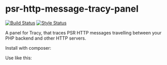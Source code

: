 # psr-http-message-tracy-panel

[![Build Status](https://travis-ci.org/slepic/psr-http-message-tracy-panel.svg?branch=master)](https://travis-ci.org/slepic/psr-http-message-tracy-panel)
[![Style Status](https://styleci.io/repos/181732817/shield)](https://styleci.io/repos/181732817)

A panel for Tracy, that traces PSR HTTP messages travelling between your PHP backend and other HTTP servers.



Install with composer:



Use like this:

